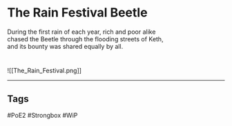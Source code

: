 # The Rain Festival Beetle
During the first rain of each year, rich and poor alike  
chased the Beetle through the flooding streets of Keth,  
and its bounty was shared equally by all.

#
![[The_Rain_Festival.png]]

---
## Tags
#PoE2
#Strongbox
#WiP
